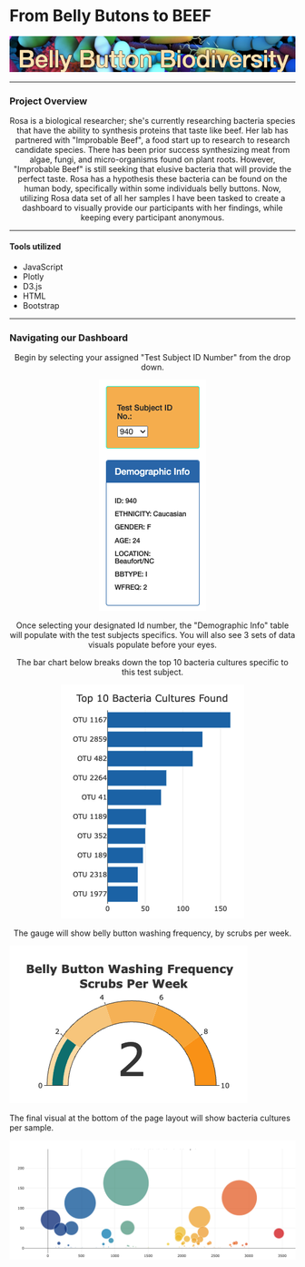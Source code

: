 # From Belly Butons to BEEF
<p align="center">
  <img src="https://github.com/KEGANCP/Belly-Buttons/blob/main/images/Header.png" alt="HEADER"/>
</p>

----
### Project Overview
<p align="center">
Rosa is a biological researcher; she's currently researching bacteria species that have the ability to synthesis proteins that taste like beef. Her lab has partnered with "Improbable Beef", a food start up to research to research candidate species. There has been prior success synthesizing meat from algae, fungi, and micro-organisms found on plant roots. However, "Improbable Beef" is still seeking that elusive bacteria that will provide the perfect taste. Rosa has a hypothesis these bacteria can be found on the human body, specifically within some individuals belly buttons. Now, utilizing Rosa data set of all her samples I have been tasked to create a dashboard to visually provide our participants with her findings, while keeping every participant anonymous.
</p>

----

#### Tools utilized
- JavaScript
- Plotly
- D3.js
- HTML
- Bootstrap

----
### Navigating our Dashboard
<p align="center">
 Begin by selecting your assigned "Test Subject ID Number" from the drop down. 
</p>
<p align="center">
 <img src="https://github.com/KEGANCP/Belly-Buttons/blob/main/images/dashboard_dropdown.png" alt="DROPDOWN"/> 
 </p>
 <p align="center">
  Once selecting your designated Id number, the "Demographic Info" table will populate with the test subjects specifics. You will also see 3 sets of data visuals populate before your eyes.
  
  <p align="center">  
    The bar chart below breaks down the top 10 bacteria cultures specific to this test subject.
    </p>
    <p align="center">  
    <img src="https://github.com/KEGANCP/Belly-Buttons/blob/main/images/BAR.png" alt="BAR"/>   
  </p>
  <p align="center">  
    The gauge will show belly button washing frequency, by scrubs per week.
  </p>  <img src="https://github.com/KEGANCP/Belly-Buttons/blob/main/images/GAUGE.png" alt="GAUGE"/>  
  
  The final visual at the bottom of the page layout will show bacteria cultures per sample.
  
  <img src="https://github.com/KEGANCP/Belly-Buttons/blob/main/images/BUBBLE.png" alt="BUBBLE"/> 
  
  
</p>
